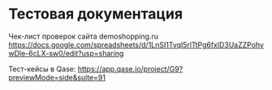 # Тестовая документация

Чек-лист проверок сайта demoshopping.ru
https://docs.google.com/spreadsheets/d/1LnSI1Tvql5rlTtPg6fxlD3UaZZPohvwDle-6cLX-sw0/edit?usp=sharing

Тест-кейсы в Qase:
https://app.qase.io/project/G9?previewMode=side&suite=91
